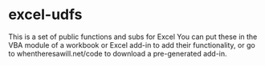 excel-udfs
==========

This is a set of public functions and subs for Excel
You can put these in the VBA module of a workbook or Excel add-in
to add their functionality, or go to whentheresawill.net/code
to download a pre-generated add-in.
